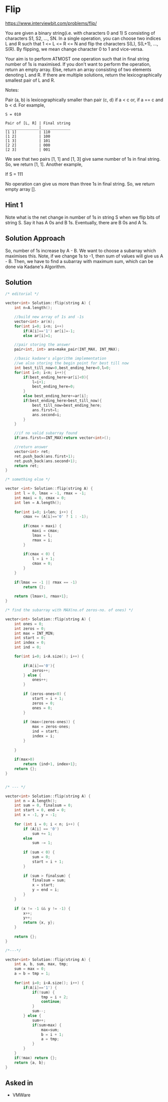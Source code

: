 # Flip

https://www.interviewbit.com/problems/flip/

You are given a binary string(i.e. with characters 0 and 1) S consisting of characters S1, S2, ..., SN.
In a single operation, you can choose two indices L and R such that 1 <= L <= R <= N and flip the characters
S(L), S(L+1), ..., S(R). By flipping, we mean change character 0 to 1 and vice-versa.

Your aim is to perform ATMOST one operation such that in final string number of 1s is maximised.
If you don't want to perform the operation, return an empty array.
Else, return an array consisting of two elements denoting L and R.
If there are multiple solutions, return the lexicographically smallest pair of L and R.

Notes:

Pair (a, b) is lexicographically smaller than pair (c, d) if a < c or, if a == c and b < d.
For example,

```
S = 010

Pair of [L, R] | Final string
_______________|_____________
[1 1]          | 110
[1 2]          | 100
[1 3]          | 101
[2 2]          | 000
[2 3]          | 001
```

We see that two pairs [1, 1] and [1, 3] give same number of 1s in final string. So, we return [1, 1].
Another example,

If S = 111

No operation can give us more than three 1s in final string. So, we return empty array [].


## Hint 1
Note what is the net change in number of 1s in string S when we flip bits of string S. 
Say it has A 0s and B 1s. Eventually, there are B 0s and A 1s.

## Solution Approach

So, number of 1s increase by A - B. We want to choose a subarray which maximises this.
Note, if we change 1s to -1, then sum of values will give us A - B.
Then, we have to find a subarray with maximum sum, which can be done via Kadane's Algorithm.


## Solution

```cpp
/* editorial */

vector<int> Solution::flip(string A) {
    int n=A.length();

    //build new array of 1s and -1s
    vector<int> ar(n);
    for(int i=0; i<n; i++)
        if(A[i]=='1') ar[i]=-1;
        else ar[i]=1;

    //pair storing the answer
    pair<int, int> ans=make_pair(INT_MAX, INT_MAX);

    //basic kadane's algorithm implementation
    //we also storing the begin point for best till now
    int best_till_now=0,best_ending_here=0,l=0;
    for(int i=0; i<n; i++){
        if(best_ending_here+ar[i]<0){
            l=i+1;
            best_ending_here=0;
        }
        else best_ending_here+=ar[i];
        if(best_ending_here>best_till_now){
            best_till_now=best_ending_here;
            ans.first=l;
            ans.second=i;
        }
    }

    //if no valid subarray found
    if(ans.first==INT_MAX)return vector<int>();

    //return answer
    vector<int> ret;
    ret.push_back(ans.first+1);
    ret.push_back(ans.second+1);
    return ret;
}

/* something else */

vector <int> Solution::flip(string A) {
    int l = 0, lmax = -1, rmax = -1;
    int maxi = 0, cmax = 0;
    int len = A.length();
    
    for(int i=0; i<len; i++) {
        cmax += (A[i]=='0' ? 1 : -1);
        
        if(cmax > maxi) {
            maxi = cmax;
            lmax = l;
            rmax = i;
        }
        
        if(cmax < 0) {
            l = i + 1;
            cmax = 0;
        }
    }
    
    if(lmax == -1 || rmax == -1)
        return {};
    
    return {lmax+1, rmax+1};
}

/* find the subarray with MAX(no.of zeros-no. of ones) */

vector<int> Solution::flip(string A) {
    int ones = 0;
    int zeros = 0;
    int max = INT_MIN;
    int start = 0;
    int index = 0;
    int ind = 0;

    for(int i=0; i<A.size(); i++) {
        
        if(A[i]=='0'){
            zeros++;
        } else {
            ones++;
        }
        
        if (zeros-ones<0) {
            start = i + 1;
            zeros = 0;
            ones = 0;
        }
        
        if (max<(zeros-ones)) {
            max = zeros-ones;
            ind = start;
            index = i;
        }
    
    }
    
    if(max>0)
        return {ind+1, index+1};
    return {};
}


/* --- */

vector<int> Solution::flip(string A) {
    int n = A.length();
    int sum = 0, finalsum = 0;
    int start = 0, end = 0;
    int x = -1, y = -1;
    
    for (int i = 0; i < n; i++) {
        if (A[i] == '0')
            sum += 1;
        else 
            sum -= 1;
        
        if (sum < 0) {
            sum = 0;
            start = i + 1;
        }
        
        if (sum > finalsum) {
            finalsum = sum;
            x = start;
            y = end = i;
        }
    }
    
    if (x != -1 && y != -1) {
        x++;
        y++;
        return {x, y};
    } 
    
    return {};
}

/*---*/

vector<int> Solution::flip(string A) {
    int a, b, sum, max, tmp;
    sum = max = 0;
    a = b = tmp = 1;
    
    for(int i=0; i<A.size(); i++) {
        if(A[i]=='1') {
            if(!sum) {
                tmp = i + 2;
                continue;
            }
            sum--;
        } else {
            sum++;
            if(sum>max) {
                max=sum;
                b = i + 1;
                a = tmp;
            }
        }
    }
    if(!max) return {};
    return {a, b};
}
```

## Asked in

* VMWare
